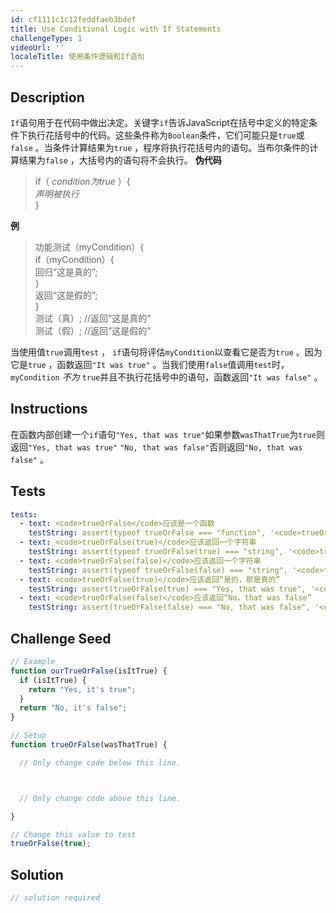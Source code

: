 ```yaml
---
id: cf1111c1c12feddfaeb3bdef
title: Use Conditional Logic with If Statements
challengeType: 1
videoUrl: ''
localeTitle: 使用条件逻辑和If语句
---
```


## Description
<section id="description"> <code>If</code>语句用于在代码中做出决定。关键字<code>if</code>告诉JavaScript在括号中定义的特定条件下执行花括号中的代码。这些条件称为<code>Boolean</code>条件，它们可能只是<code>true</code>或<code>false</code> 。当条件计算结果为<code>true</code> ，程序将执行花括号内的语句。当布尔条件的计算结果为<code>false</code> ，大括号内的语句将不会执行。 <strong>伪代码</strong> <blockquote> if（ <i>condition为true</i> ）{ <br> <i>声明被执行</i> <br> } </blockquote> <strong>例</strong> <blockquote>功能测试（myCondition）{ <br> if（myCondition）{ <br>回归“这是真的”; <br> } <br>返回“这是假的”; <br> } <br>测试（真）; //返回“这是真的” <br>测试（假）; //返回“这是假的” </blockquote>当使用值<code>true</code>调用<code>test</code> ， <code>if</code>语句将评估<code>myCondition</code>以查看它是否为<code>true</code> 。因为它是<code>true</code> ，函数返回<code>&quot;It was true&quot;</code> 。当我们使用<code>false</code>值调用<code>test</code>时， <code>myCondition</code> <em>不为</em> <code>true</code>并且不执行花括号中的语句，函数返回<code>&quot;It was false&quot;</code> 。 </section>

## Instructions
<section id="instructions">在函数内部创建一个<code>if</code>语句<code>&quot;Yes, that was true&quot;</code>如果参数<code>wasThatTrue</code>为<code>true</code>则返回<code>&quot;Yes, that was true&quot;</code> <code>&quot;No, that was false&quot;</code>否则返回<code>&quot;No, that was false&quot;</code> 。 </section>

## Tests
<section id='tests'>

```yml
tests:
  - text: <code>trueOrFalse</code>应该是一个函数
    testString: assert(typeof trueOrFalse === "function", '<code>trueOrFalse</code> should be a function');
  - text: <code>trueOrFalse(true)</code>应该返回一个字符串
    testString: assert(typeof trueOrFalse(true) === "string", '<code>trueOrFalse(true)</code> should return a string');
  - text: <code>trueOrFalse(false)</code>应该返回一个字符串
    testString: assert(typeof trueOrFalse(false) === "string", '<code>trueOrFalse(false)</code> should return a string');
  - text: <code>trueOrFalse(true)</code>应该返回“是的，那是真的”
    testString: assert(trueOrFalse(true) === "Yes, that was true", '<code>trueOrFalse(true)</code> should return "Yes, that was true"');
  - text: <code>trueOrFalse(false)</code>应该返回“No，that was false”
    testString: assert(trueOrFalse(false) === "No, that was false", '<code>trueOrFalse(false)</code> should return "No, that was false"');

```

</section>

## Challenge Seed
<section id='challengeSeed'>

<div id='js-seed'>

```js
// Example
function ourTrueOrFalse(isItTrue) {
  if (isItTrue) {
    return "Yes, it's true";
  }
  return "No, it's false";
}

// Setup
function trueOrFalse(wasThatTrue) {

  // Only change code below this line.



  // Only change code above this line.

}

// Change this value to test
trueOrFalse(true);

```

</div>



</section>

## Solution
<section id='solution'>

```js
// solution required
```
</section>

